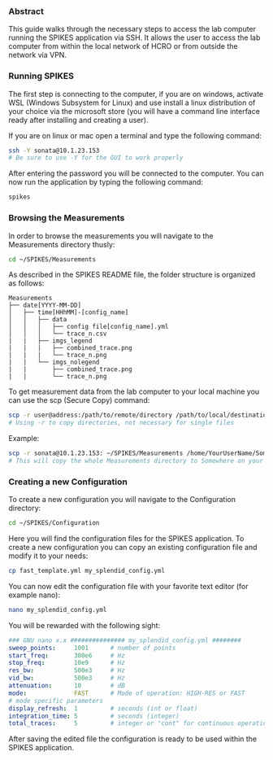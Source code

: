 ### Abstract

This guide walks through the necessary steps to access the lab computer running the SPIKES application via SSH. It allows the user to access the lab computer from within the local network of HCRO or from outside the network via VPN.

### Running SPIKES

The first step is connecting to the computer, if you are on windows, activate WSL (Windows Subsystem for Linux) and use install a linux distribution of your choice via the microsoft store (you will have a command line interface ready after installing and creating a user). 

If you are on linux or mac open a terminal and type the following command:

```bash
ssh -Y sonata@10.1.23.153
# Be sure to use -Y for the GUI to work properly
```

After entering the password you will be connected to the computer. You can now run the application by typing the following command:

```bash
spikes
```

### Browsing the Measurements

In order to browse the measurements you will navigate to the Measurements directory thusly:

```bash
cd ~/SPIKES/Measurements
```

As described in the SPIKES README file, the folder structure is organized as follows:

```Folder Structure
Measurements
├── date[YYYY-MM-DD]
│   ├── time[HHhMM]-[config_name]
│   │   ├── data
│   │   │   ├── config file[config_name].yml
│   │   │   └── trace_n.csv
|   |   ├── imgs_legend
|   |   |   ├── combined_trace.png
|   |   |   └── trace_n.png
|   |   └── imgs_nolegend
|   |       ├── combined_trace.png
|   |       └── trace_n.png
```

To get measurement data from the lab computer to your local machine you can use the scp (Secure Copy) command:

```bash
scp -r user@address:/path/to/remote/directory /path/to/local/destination
# Using -r to copy directories, not necessary for single files
```

Example:

```bash
scp -r sonata@10.1.23.153: ~/SPIKES/Measurements /home/YourUserName/Somewhere
# This will copy the whole Measurements directory to Somewhere on your local machine
```

### Creating a new Configuration

To create a new configuration you will navigate to the Configuration directory:

```bash
cd ~/SPIKES/Configuration
```

Here you will find the configuration files for the SPIKES application. To create a new configuration you can copy an existing configuration file and modify it to your needs:

```bash
cp fast_template.yml my_splendid_config.yml
```

You can now edit the configuration file with your favorite text editor (for example nano):

```bash
nano my_splendid_config.yml
```

You will be rewarded with the following sight:

```yaml
### GNU nano x.x ############### my_splendid_config.yml ########                                               
sweep_points:     1001      # number of points
start_freq:       300e6     # Hz
stop_freq:        10e9      # Hz
res_bw:           500e3     # Hz
vid_bw:           500e3     # Hz
attenuation:      10        # dB
mode:             FAST      # Mode of operation: HIGH-RES or FAST
# mode specific parameters
display_refresh:  1         # seconds (int or float)
integration_time: 5         # seconds (integer)
total_traces:     5         # integer or "cont" for continuous operation
```

After saving the edited file the configuration is ready to be used within the SPIKES application.
